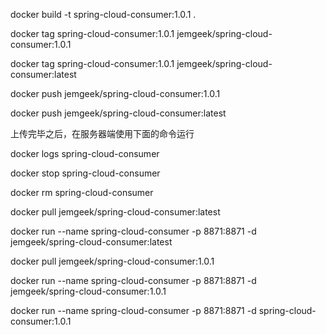 docker build -t spring-cloud-consumer:1.0.1 .

docker tag spring-cloud-consumer:1.0.1 jemgeek/spring-cloud-consumer:1.0.1

docker tag spring-cloud-consumer:1.0.1 jemgeek/spring-cloud-consumer:latest

docker push jemgeek/spring-cloud-consumer:1.0.1

docker push jemgeek/spring-cloud-consumer:latest


上传完毕之后，在服务器端使用下面的命令运行

docker logs spring-cloud-consumer

docker stop spring-cloud-consumer

docker rm spring-cloud-consumer

docker pull jemgeek/spring-cloud-consumer:latest

docker run --name spring-cloud-consumer -p 8871:8871 -d jemgeek/spring-cloud-consumer:latest

docker pull jemgeek/spring-cloud-consumer:1.0.1

docker run --name spring-cloud-consumer -p 8871:8871 -d jemgeek/spring-cloud-consumer:1.0.1

docker run --name spring-cloud-consumer -p 8871:8871 -d spring-cloud-consumer:1.0.1
